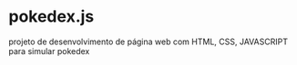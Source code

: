 # pokedex.js
projeto de desenvolvimento de página web com HTML, CSS, JAVASCRIPT para simular pokedex
